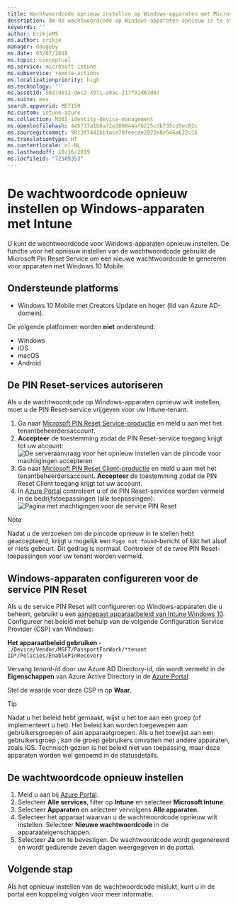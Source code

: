 ```yaml
---
title: Wachtwoordcode opnieuw instellen op Windows-apparaten met Microsoft Intune - Azure | Microsoft Docs
description: Om de wachtwoordcode op Windows-apparaten opnieuw in te stellen, installeert u de Microsoft Pin Reset Service en Microsoft Pin Reset Client, maakt u een apparaatbeleid met uw Azure Active Directory-id en stelt u vervolgens de wachtwoordcode opnieuw in de Azure Portal in met Microsoft Intune.
keywords: ''
author: ErikjeMS
ms.author: erikje
manager: dougeby
ms.date: 03/07/2018
ms.topic: conceptual
ms.service: microsoft-intune
ms.subservice: remote-actions
ms.localizationpriority: high
ms.technology: ''
ms.assetid: 5027d012-d6c2-4971-a9ac-217f91d67d87
ms.suite: ems
search.appverid: MET150
ms.custom: intune-azure
ms.collection: M365-identity-device-management
ms.openlocfilehash: 445737a1b0a72e380844af6225cdb735cd3ec02c
ms.sourcegitcommit: 9013f7442bbface78feecde2922e8e546a622c16
ms.translationtype: HT
ms.contentlocale: nl-NL
ms.lasthandoff: 10/16/2019
ms.locfileid: "72509353"
---
```

# <a name="reset-the-passcode-on-windows-devices-using-intune"></a>De wachtwoordcode opnieuw instellen op Windows-apparaten met Intune

U kunt de wachtwoordcode voor Windows-apparaten opnieuw instellen. De functie voor het opnieuw instellen van de wachtwoordcode gebruikt de Microsoft Pin Reset Service om een nieuwe wachtwoordcode te genereren voor apparaten met Windows 10 Mobile. 

## <a name="supported-platforms"></a>Ondersteunde platforms

- Windows 10 Mobile met Creators Update en hoger (lid van Azure AD-domein).

De volgende platformen worden **niet** ondersteund:
- Windows
- iOS
- macOS
- Android

## <a name="authorize-the-pin-reset-services"></a>De PIN Reset-services autoriseren

Als u de wachtwoordcode op Windows-apparaten opnieuw wilt instellen, moet u de PIN Reset-service vrijgeven voor uw Intune-tenant.

1. Ga naar [Microsoft PIN Reset Service-productie](https://login.windows.net/common/oauth2/authorize?response_type=code&client_id=b8456c59-1230-44c7-a4a2-99b085333e84&resource=https%3A%2F%2Fgraph.windows.net&redirect_uri=https%3A%2F%2Fcred.microsoft.com&state=e9191523-6c2f-4f1d-a4f9-c36f26f89df0&prompt=admin_consent) en meld u aan met het tenantbeheerdersaccount.
2. **Accepteer** de toestemming zodat de PIN Reset-service toegang krijgt tot uw account: ![De serveraanvraag voor het opnieuw instellen van de pincode voor machtigingen accepteren](./media/device-windows-pin-reset/pin-reset-service-home-screen.png)
3. Ga naar [Microsoft PIN Reset Client-productie](https://login.windows.net/common/oauth2/authorize?response_type=code&client_id=9115dd05-fad5-4f9c-acc7-305d08b1b04e&resource=https%3A%2F%2Fcred.microsoft.com%2F&redirect_uri=ms-appx-web%3A%2F%2FMicrosoft.AAD.BrokerPlugin%2F9115dd05-fad5-4f9c-acc7-305d08b1b04e&state=6765f8c5-f4a7-4029-b667-46a6776ad611&prompt=admin_consent) en meld u aan met het tenantbeheerdersaccount. **Accepteer** de toestemming zodat de PIN Reset Client toegang krijgt tot uw account.
4. In [Azure Portal](https://portal.azure.com) controleert u of de PIN Reset-services worden vermeld in de bedrijfstoepassingen (alle toepassingen): ![Pagina met machtigingen voor de service PIN Reset](./media/device-windows-pin-reset/pin-reset-service-application.png)

> [!NOTE]
> Nadat u de verzoeken om de pincode opnieuw in te stellen hebt geaccepteerd, krijgt u mogelijk een `Page not found`-bericht of lijkt het alsof er niets gebeurt. Dit gedrag is normaal. Controleer of de twee PIN Reset-toepassingen voor uw tenant worden vermeld.

## <a name="configure-windows-devices-to-use-pin-reset"></a>Windows-apparaten configureren voor de service PIN Reset

Als u de service PIN Reset wilt configureren op Windows-apparaten die u beheert, gebruikt u een [aangepast apparaatbeleid van Intune Windows 10](../configuration/custom-settings-windows-10.md). Configureer het beleid met behulp van de volgende Configuration Service Provider (CSP) van Windows:

**Het apparaatbeleid gebruiken** - `./Device/Vendor/MSFT/PassportForWork/*tenant ID*/Policies/EnablePinRecovery`

Vervang *tenant-id* door uw Azure AD Directory-id, die wordt vermeld in de **Eigenschappen** van Azure Active Directory in de [Azure Portal](https://portal.azure.com).

Stel de waarde voor deze CSP in op **Waar**.

> [!TIP]
> Nadat u het beleid hebt gemaakt, wijst u het toe aan een groep (of implementeert u het). Het beleid kan worden toegewezen aan gebruikersgroepen of aan apparaatgroepen. Als u het toewijst aan een gebruikersgroep , kan de groep gebruikers omvatten met andere apparaten, zoals IOS. Technisch gezien is het beleid niet van toepassing, maar deze apparaten worden wel genoemd in de statusdetails.

## <a name="reset-the-passcode"></a>De wachtwoordcode opnieuw instellen

1. Meld u aan bij [Azure Portal](https://portal.azure.com). 
2. Selecteer **Alle services**, filter op **Intune** en selecteer **Microsoft Intune**.
3. Selecteer **Apparaten** en selecteer vervolgens **Alle apparaten**.
4. Selecteer het apparaat waarvan u de wachtwoordcode opnieuw wilt instellen. Selecteer **Nieuwe wachtwoordcode** in de apparaateigenschappen.
5. Selecteer **Ja** om te bevestigen. De wachtwoordcode wordt gegenereerd en wordt gedurende zeven dagen weergegeven in de portal.

## <a name="next-step"></a>Volgende stap

Als het opnieuw instellen van de wachtwoordcode mislukt, kunt u in de portal een koppeling volgen voor meer informatie.
